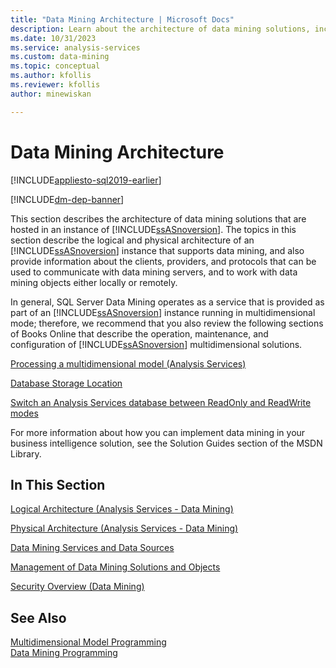 ```yaml
---
title: "Data Mining Architecture | Microsoft Docs"
description: Learn about the architecture of data mining solutions, including the architecture of an Analysis Services instance that supports data mining.
ms.date: 10/31/2023
ms.service: analysis-services
ms.custom: data-mining
ms.topic: conceptual
ms.author: kfollis
ms.reviewer: kfollis
author: minewiskan

---
```

# Data Mining Architecture
[!INCLUDE[appliesto-sql2019-earlier](../includes/appliesto-sql2019-earlier.md)]

[!INCLUDE[dm-dep-banner](../includes/dm-dep-banner.md)]

  This section describes the architecture of data mining solutions that are hosted in an instance of [!INCLUDE[ssASnoversion](../includes/ssasnoversion-md.md)]. The topics in this section describe the logical and physical architecture of an [!INCLUDE[ssASnoversion](../includes/ssasnoversion-md.md)] instance that supports data mining, and also provide information about the clients, providers, and protocols that can be used to communicate with data mining servers, and to work with data mining objects either locally or remotely.  
  
 In general, SQL Server Data Mining operates as a service that is provided as part of an [!INCLUDE[ssASnoversion](../includes/ssasnoversion-md.md)] instance running in multidimensional mode; therefore, we recommend that you also review the following sections of Books Online that describe the operation, maintenance, and configuration of [!INCLUDE[ssASnoversion](../includes/ssasnoversion-md.md)] multidimensional solutions.  
  
 [Processing a multidimensional model &#40;Analysis Services&#41;](../../analysis-services/multidimensional-models/processing-a-multidimensional-model-analysis-services.md)  
  
 [Database Storage Location](../../analysis-services/multidimensional-models/database-storage-location.md)  
  
 [Switch an Analysis Services database between ReadOnly and ReadWrite modes](../../analysis-services/multidimensional-models/switch-an-analysis-services-database-between-readonly-and-readwrite-modes.md)  
  
 For more information about how you can implement data mining in your business intelligence solution, see the Solution Guides section of the MSDN Library.  
  
## In This Section  
 [Logical Architecture &#40;Analysis Services - Data Mining&#41;](../../analysis-services/data-mining/logical-architecture-analysis-services-data-mining.md)  
  
 [Physical Architecture &#40;Analysis Services - Data Mining&#41;](../../analysis-services/data-mining/physical-architecture-analysis-services-data-mining.md)  
  
 [Data Mining Services and Data Sources](../../analysis-services/data-mining/data-mining-services-and-data-sources.md)  
  
 [Management of Data Mining Solutions and Objects](../../analysis-services/data-mining/management-of-data-mining-solutions-and-objects.md)  
  
 [Security Overview &#40;Data Mining&#41;](../../analysis-services/data-mining/security-overview-data-mining.md)  
  
## See Also  
 [Multidimensional Model Programming](../../analysis-services/multidimensional-models/multidimensional-model-programming.md)   
 [Data Mining Programming](../../analysis-services/data-mining/data-mining-programming.md)  
  
  

